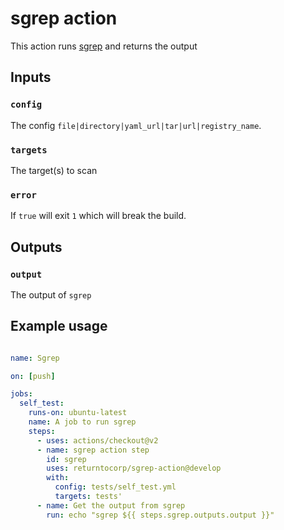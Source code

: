 # sgrep action

This action runs [sgrep](https://sgrep.dev) and returns the output

## Inputs

### `config`

The config `file|directory|yaml_url|tar|url|registry_name`.

### `targets`

The target(s) to scan

### `error`

If `true` will exit `1` which will break the build.

## Outputs

### `output`

The output of `sgrep`

## Example usage

```yaml

name: Sgrep

on: [push]

jobs:
  self_test:
    runs-on: ubuntu-latest
    name: A job to run sgrep
    steps:
      - uses: actions/checkout@v2
      - name: sgrep action step
        id: sgrep
        uses: returntocorp/sgrep-action@develop
        with:
          config: tests/self_test.yml
          targets: tests'
      - name: Get the output from sgrep
        run: echo "sgrep ${{ steps.sgrep.outputs.output }}"
```
